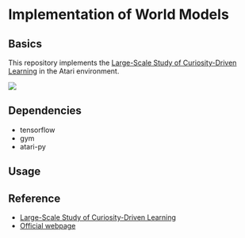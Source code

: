 # Implementation of World Models
## Basics
This repository implements the [Large-Scale Study of Curiosity-Driven Learning](https://pathak22.github.io/large-scale-curiosity/resources/largeScaleCuriosity2018.pdf) in the Atari environment.


<p float="center">
  <img src="paper%20reproduction/Large-Scale%20Study%20of%20Curiosity-Driven%20Learning/Figures/gameplay.gif" />
</p>

## Dependencies
- tensorflow
- gym
- atari-py

## Usage


## Reference
- [Large-Scale Study of Curiosity-Driven Learning](https://pathak22.github.io/large-scale-curiosity/resources/largeScaleCuriosity2018.pdf)
- [Official webpage](https://pathak22.github.io/large-scale-curiosity/)
